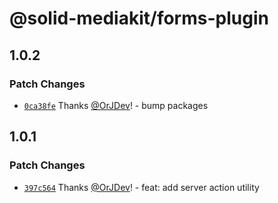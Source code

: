 # @solid-mediakit/forms-plugin

## 1.0.2

### Patch Changes

- [`0ca38fe`](https://github.com/solidjs-community/mediakit/commit/0ca38fee49b728f4f5b5191b46941d5e12235bff) Thanks [@OrJDev](https://github.com/OrJDev)! - bump packages

## 1.0.1

### Patch Changes

- [`397c564`](https://github.com/solidjs-community/mediakit/commit/397c5644ae9be85e163b2d537deed09bfaab7b7a) Thanks [@OrJDev](https://github.com/OrJDev)! - feat: add server action utility
